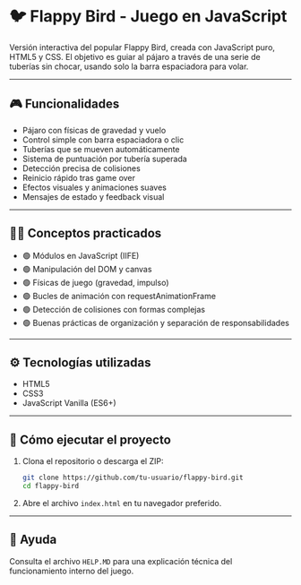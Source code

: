# 🐦 Flappy Bird - Juego en JavaScript

Versión interactiva del popular Flappy Bird, creada con JavaScript puro, HTML5 y CSS. El objetivo es guiar al pájaro a través de una serie de tuberías sin chocar, usando solo la barra espaciadora para volar.

---

## 🎮 Funcionalidades

- Pájaro con físicas de gravedad y vuelo
- Control simple con barra espaciadora o clic
- Tuberías que se mueven automáticamente
- Sistema de puntuación por tubería superada
- Detección precisa de colisiones
- Reinicio rápido tras game over
- Efectos visuales y animaciones suaves
- Mensajes de estado y feedback visual

---

## 🧑‍💻 Conceptos practicados

- 🟢 Módulos en JavaScript (IIFE)
- 🟢 Manipulación del DOM y canvas
- 🟢 Físicas de juego (gravedad, impulso)
- 🟢 Bucles de animación con requestAnimationFrame
- 🟢 Detección de colisiones con formas complejas
- 🟢 Buenas prácticas de organización y separación de responsabilidades

---

## ⚙️ Tecnologías utilizadas

- HTML5
- CSS3
- JavaScript Vanilla (ES6+)

---

## 🚀 Cómo ejecutar el proyecto

1. Clona el repositorio o descarga el ZIP:
   ```bash
   git clone https://github.com/tu-usuario/flappy-bird.git
   cd flappy-bird
   ```
2. Abre el archivo `index.html` en tu navegador preferido.

---

## 📄 Ayuda

Consulta el archivo `HELP.MD` para una explicación técnica del funcionamiento interno del juego. 